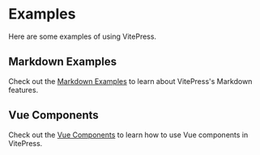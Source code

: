 # Examples

Here are some examples of using VitePress.

## Markdown Examples

Check out the [Markdown Examples](/en/examples/markdown) to learn about VitePress's Markdown features.

## Vue Components

Check out the [Vue Components](/en/examples/vue) to learn how to use Vue components in VitePress. 